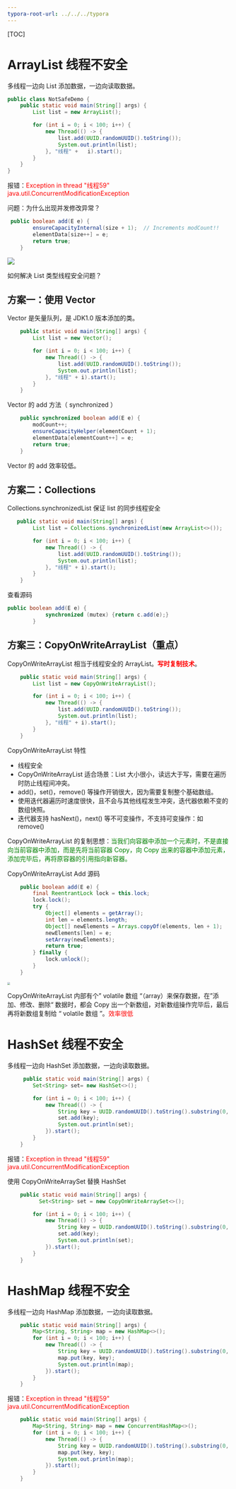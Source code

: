 ```yaml
---
typora-root-url: ../../../typora
---
```


[TOC]

# ArrayList 线程不安全

 多线程一边向 List 添加数据，一边向读取数据。

```java
public class NotSafeDemo {
    public static void main(String[] args) {
        List list = new ArrayList();

        for (int i = 0; i < 100; i++) {
            new Thread(() -> {
                list.add(UUID.randomUUID().toString());
                System.out.println(list);
            }, "线程" +   i).start();
        }
    }
}
```

报错：<font color=red>Exception in thread "线程59" java.util.ConcurrentModificationException</font>

问题：为什么出现并发修改异常？ 

```java
 public boolean add(E e) {
        ensureCapacityInternal(size + 1);  // Increments modCount!!
        elementData[size++] = e;
        return true;
    }
```





![](/images/juc/WX20230216-195413@2x.png)



如何解决 List 类型线程安全问题？



## 方案一：使用 Vector

Vector 是矢量队列，是 JDK1.0 版本添加的类。

```java
    public static void main(String[] args) {
        List list = new Vector();

        for (int i = 0; i < 100; i++) {
            new Thread(() -> {
                list.add(UUID.randomUUID().toString());
                System.out.println(list);
            }, "线程" + i).start();
        }
    }
```

Vector 的 add 方法（ synchronized ）

```java
    public synchronized boolean add(E e) {
        modCount++;
        ensureCapacityHelper(elementCount + 1);
        elementData[elementCount++] = e;
        return true;
    }
```

Vector 的 add 效率较低。



## 方案二：Collections

Collections.synchronizedList 保证 list 的同步线程安全

```java
   public static void main(String[] args) {
        List list = Collections.synchronizedList(new ArrayList<>());

        for (int i = 0; i < 100; i++) {
            new Thread(() -> {
                list.add(UUID.randomUUID().toString());
                System.out.println(list);
            }, "线程" + i).start();
        }
    }
```

查看源码

```java
public boolean add(E e) {
            synchronized (mutex) {return c.add(e);}
        }
```



## 方案三：CopyOnWriteArrayList（重点）

CopyOnWriteArrayList 相当于线程安全的 ArrayList。<font color=red>**写时复制技术**</font>。

```java
    public static void main(String[] args) {
        List list = new CopyOnWriteArrayList();

        for (int i = 0; i < 100; i++) {
            new Thread(() -> {
                list.add(UUID.randomUUID().toString());
                System.out.println(list);
            }, "线程" + i).start();
        }
    }
```



CopyOnWriteArrayList 特性

- 线程安全
- CopyOnWriteArrayList 适合场景：List 大小很小，读远大于写，需要在遍历时防止线程间冲突。
- add()，set()，remove() 等操作开销很大，因为需要复制整个基础数组。
- 使用迭代器遍历时速度很快，且不会与其他线程发生冲突，迭代器依赖不变的数组快照。
- 迭代器支持 hasNext()，next() 等不可变操作，不支持可变操作：如 remove()



CopyOnWriteArrayList 的复制思想：<font color=green>当我们向容器中添加一个元素时，不是直接向当前容器中添加，而是先将当前容器 Copy，向 Copy 出来的容器中添加元素，添加完毕后，再将原容器的引用指向新容器。</font>

CopyOnWriteArrayList Add 源码

```java
    public boolean add(E e) {
        final ReentrantLock lock = this.lock;
        lock.lock();
        try {
            Object[] elements = getArray();
            int len = elements.length;
            Object[] newElements = Arrays.copyOf(elements, len + 1);
            newElements[len] = e;
            setArray(newElements);
            return true;
        } finally {
            lock.unlock();
        }
    }
```

<img src="/images/juc/WX20230216-202053@2x.png" style="zoom:40%;" />



CopyOnWriteArrayList  内部有个” volatile 数组 “（array）来保存数据，在”添加、修改、删除“ 数据时，都会 Copy 出一个新数组，对新数组操作完毕后，最后再将新数组复制给 “  volatile 数组  ”。<font color=red>效率很低</font>

 

# HashSet 线程不安全

 多线程一边向 HashSet 添加数据，一边向读取数据。

```java
     public static void main(String[] args) {
        Set<String> set= new HashSet<>();

        for (int i = 0; i < 100; i++) {
            new Thread(() -> {
                String key = UUID.randomUUID().toString().substring(0, 8);
                set.add(key);
                System.out.println(set);
            }).start();
        }
    }
```

报错：<font color=red>Exception in thread "线程59" java.util.ConcurrentModificationException</font>



使用 CopyOnWriteArraySet 替换 HashSet

```java
    public static void main(String[] args) {
	      Set<String> set = new CopyOnWriteArraySet<>();

        for (int i = 0; i < 100; i++) {
            new Thread(() -> {
                String key = UUID.randomUUID().toString().substring(0, 8);
                set.add(key);
                System.out.println(set);
            }).start();
        }
    }
```



# HashMap 线程不安全

 多线程一边向 HashMap 添加数据，一边向读取数据。

```java
    public static void main(String[] args) {
        Map<String, String> map = new HashMap<>();
        for (int i = 0; i < 100; i++) {
            new Thread(() -> {
                String key = UUID.randomUUID().toString().substring(0, 8);
                map.put(key, key);
                System.out.println(map);
            }).start();
        }
    }
```

报错：<font color=red>Exception in thread "线程59" java.util.ConcurrentModificationException</font>



```java
    public static void main(String[] args) {
        Map<String, String> map = new ConcurrentHashMap<>();
        for (int i = 0; i < 100; i++) {
            new Thread(() -> {
                String key = UUID.randomUUID().toString().substring(0, 8);
                map.put(key, key);
                System.out.println(map);
            }).start();
        }
    }
```
